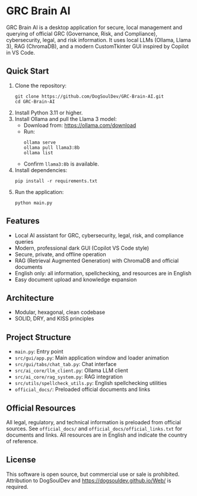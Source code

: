 



# GRC Brain AI

GRC Brain AI is a desktop application for secure, local management and querying of official GRC (Governance, Risk, and Compliance), cybersecurity, legal, and risk information. It uses local LLMs (Ollama, Llama 3), RAG (ChromaDB), and a modern CustomTkinter GUI inspired by Copilot in VS Code.

## Quick Start
1. Clone the repository:
   ```
   git clone https://github.com/DogSoulDev/GRC-Brain-AI.git
   cd GRC-Brain-AI
   ```
2. Install Python 3.11 or higher.
3. Install Ollama and pull the Llama 3 model:
   - Download from: https://ollama.com/download
   - Run:
     ```
     ollama serve
     ollama pull llama3:8b
     ollama list
     ```
   - Confirm `llama3:8b` is available.
4. Install dependencies:
   ```
   pip install -r requirements.txt
   ```
5. Run the application:
   ```
   python main.py
   ```

## Features
- Local AI assistant for GRC, cybersecurity, legal, risk, and compliance queries
- Modern, professional dark GUI (Copilot VS Code style)
- Secure, private, and offline operation
- RAG (Retrieval Augmented Generation) with ChromaDB and official documents
- English only: all information, spellchecking, and resources are in English
- Easy document upload and knowledge expansion

## Architecture
- Modular, hexagonal, clean codebase
- SOLID, DRY, and KISS principles

## Project Structure
- `main.py`: Entry point
- `src/gui/app.py`: Main application window and loader animation
- `src/gui/tabs/chat_tab.py`: Chat interface
- `src/ai_core/llm_client.py`: Ollama LLM client
- `src/ai_core/rag_system.py`: RAG integration
- `src/utils/spellcheck_utils.py`: English spellchecking utilities
- `official_docs/`: Preloaded official documents and links

## Official Resources
All legal, regulatory, and technical information is preloaded from official sources. See `official_docs/` and `official_docs/official_links.txt` for documents and links. All resources are in English and indicate the country of reference.

## License
This software is open source, but commercial use or sale is prohibited. Attribution to DogSoulDev and https://dogsouldev.github.io/Web/ is required.